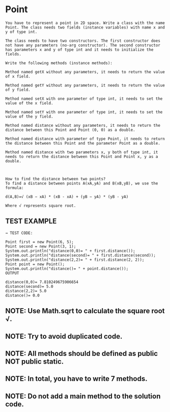 # Point

    You have to represent a point in 2D space. Write a class with the name Point. The class needs two fields (instance variables) with name x and y of type int.

    The class needs to have two constructors. The first constructor does not have any parameters (no-arg constructor). The second constructor has parameters x and y of type int and it needs to initialize the fields.

    Write the following methods (instance methods):

    Method named getX without any parameters, it needs to return the value of x field.

    Method named getY without any parameters, it needs to return the value of y field.

    Method named setX with one parameter of type int, it needs to set the value of the x field.

    Method named setY with one parameter of type int, it needs to set the value of the y field.

    Method named distance without any parameters, it needs to return the distance between this Point and Point (0, 0) as a double.

    Method named distance with parameter of type Point, it needs to return the distance between this Point and the parameter Point as a double.

    Method named distance with two parameters x, y both of type int, it needs to return the distance between this Point and Point x, y as a double.



    How to find the distance between two points?
    To find a distance between points A(xA,yA) and B(xB,yB), we use the formula:

    d(A,B)=√ (xB − xA) * (xB - xA) + (yB − yA) * (yB - yA)

    Where √ represents square root.

## TEST EXAMPLE

    → TEST CODE:

    Point first = new Point(6, 5);
    Point second = new Point(3, 1);
    System.out.println("distance(0,0)= " + first.distance());
    System.out.println("distance(second)= " + first.distance(second));
    System.out.println("distance(2,2)= " + first.distance(2, 2));
    Point point = new Point();
    System.out.println("distance()= " + point.distance());
    OUTPUT

    distance(0,0)= 7.810249675906654
    distance(second)= 5.0
    distance(2,2)= 5.0
    distance()= 0.0

## NOTE: Use Math.sqrt to calculate the square root √.

## NOTE: Try to avoid duplicated code.

## NOTE: All ​methods should be defined as public NOT public static.

## NOTE: In total, you have to write 7 methods.

## NOTE: Do not add a main method to the solution code.

